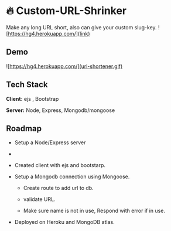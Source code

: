 # 🔥 Custom-URL-Shrinker

Make any long URL short, also can give your custom slug-key. ![https://hg4.herokuapp.com/](link)

## Demo

![https://hg4.herokuapp.com/](url-shortener.gif)

## Tech Stack

**Client:** ejs , Bootstrap

**Server:** Node, Express, Mongodb/mongoose

## Roadmap

- Setup a Node/Express server
-
- Created client with ejs and bootstarp.

- Setup a Mongodb connection using Mongoose.

  - Create route to add url to db.

  - validate URL.

  - Make sure name is not in use, Respond with error if in use.

- Deployed on Heroku and MongoDB atlas.
